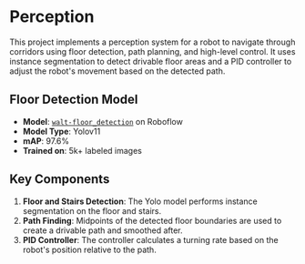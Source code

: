 # Perception

This project implements a perception system for a robot to navigate through corridors using floor detection, path planning, and high-level control. It uses instance segmentation to detect drivable floor areas and a PID controller to adjust the robot's movement based on the detected path.

## Floor Detection Model

- **Model**: [`walt-floor_detection`](https://universe.roboflow.com/walt-snt93/walt-floor-and-stair-detection/model/4) on Roboflow 
- **Model Type**: Yolov11
- **mAP**: 97.6%
- **Trained on**: 5k+ labeled images

## Key Components

1. **Floor and Stairs Detection**: The Yolo model performs instance segmentation on the floor and stairs.
2. **Path Finding**: Midpoints of the detected floor boundaries are used to create a drivable path and smoothed after.
3. **PID Controller**: The controller calculates a turning rate based on the robot's position relative to the path.
